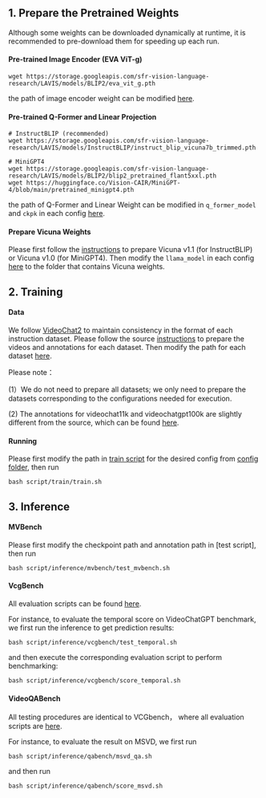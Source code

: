 ## 1. Prepare the Pretrained Weights
Although some weights can be downloaded dynamically at runtime, it is recommended to pre-download them for speeding up each run.

#### Pre-trained Image Encoder (EVA ViT-g)
```
wget https://storage.googleapis.com/sfr-vision-language-research/LAVIS/models/BLIP2/eva_vit_g.pth
```
the path of image encoder weight can be modified [here](stllm/models/eva_vit.py#L433).

#### Pre-trained Q-Former and Linear Projection
```
# InstructBLIP (recommended)
wget https://storage.googleapis.com/sfr-vision-language-research/LAVIS/models/InstructBLIP/instruct_blip_vicuna7b_trimmed.pth
```
```
# MiniGPT4
wget https://storage.googleapis.com/sfr-vision-language-research/LAVIS/models/BLIP2/blip2_pretrained_flant5xxl.pth
wget https://huggingface.co/Vision-CAIR/MiniGPT-4/blob/main/pretrained_minigpt4.pth
```
the path of Q-Former and Linear Weight can be modified in ```q_former_model``` and ```ckpk``` in each config [here](config).

#### Prepare Vicuna Weights
Please first follow the [instructions](https://github.com/lm-sys/FastChat) to prepare Vicuna v1.1 (for InstructBLIP) or Vicuna v1.0 (for MiniGPT4). 
Then modify the ```llama_model``` in each config [here](config) to the folder that contains Vicuna weights.

## 2. Training 
#### Data
We follow [VideoChat2](https://github.com/OpenGVLab/Ask-Anything/tree/main/video_chat2) to maintain consistency in the format of each instruction dataset. 
Please follow the source [instructions](https://github.com/OpenGVLab/Ask-Anything/blob/main/video_chat2/DATA.md) to prepare the videos and annotations for each dataset.
Then modify the path for each dataset [here](stllm/datasets/datasets/instruction_data.py).

Please note：

(1）We do not need to prepare all datasets; we only need to prepare the datasets corresponding to the configurations needed for execution.

(2) The annotations for videochat11k and videochatgpt100k are slightly different from the source, which can be found [here](https://drive.google.com/file/d/1HIcT0WOmnHNU_xLtezKaHeUG8qa0_wQh/view).

#### Running
Please first modify the path in [train script](script/train/train.sh) for the desired config from [config folder](config), then run
```
bash script/train/train.sh
```

## 3. Inference
#### MVBench 
Please first modify the checkpoint path and annotation path in [test script], then run 
```
bash script/inference/mvbench/test_mvbench.sh
```

#### VcgBench 
All evaluation scripts can be found [here](script/inference/vcgbench).

For instance, to evaluate the temporal score on VideoChatGPT benchmark, we first run the inference to get prediction results: 
```
bash script/inference/vcgbench/test_temporal.sh
```
and then execute the corresponding evaluation script to perform benchmarking:
```
bash script/inference/vcgbench/score_temporal.sh
```

#### VideoQABench
All testing procedures are identical to VCGbench， where all evaluation scripts are [here](script/inference/qabench).

For instance, to evaluate the result on MSVD, we first run
```
bash script/inference/qabench/msvd_qa.sh
```
and then run
```
bash script/inference/qabench/score_msvd.sh
```


